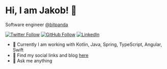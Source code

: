 # Hi, I am Jakob! 👋

Software engineer [@bitpanda](https://twitter.com/bitpanda)

[![Twitter Follow](https://img.shields.io/twitter/follow/thejakeio?style=social&logo=twitter)](https://twitter.com/thejakeio) [![GitHub Follow](https://img.shields.io/github/followers/jakob-fiegerl?style=social&logo=github)](https://github.com/jakob-fiegerl) [![LinkedIn](https://img.shields.io/badge/linkedin-%230077B5.svg?style=for-the-badge&logo=linkedin&logoColor=white)](https://www.linkedin.com/in/jfiegerl/)

- 🏢 Currently I am working with Kotlin, Java, Spring, TypeScript, Angular, Swift
- 📖 Find my social links and blog [here](https://bio.link/thejakeio)
- 💬 Ask me anything


